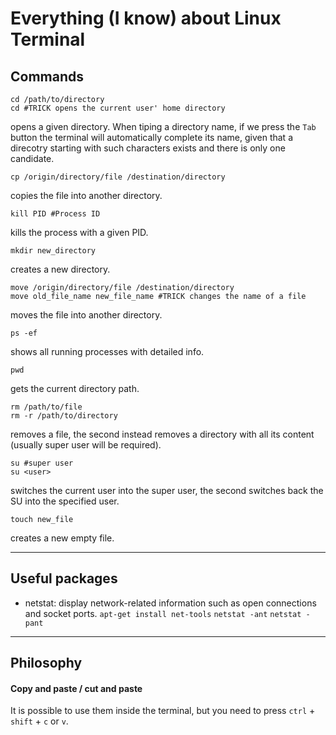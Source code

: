 # Everything (I know) about Linux Terminal

## Commands

```shell
cd /path/to/directory
cd #TRICK opens the current user' home directory
```
opens a given directory. 
When tiping a directory name, if we press the `Tab` button the terminal will automatically complete its name, given that a direcotry starting with such characters exists and there is only one candidate.

```shell
cp /origin/directory/file /destination/directory
```
copies the file into another directory.

```shell
kill PID #Process ID
```
kills the process with a given PID.

```shell
mkdir new_directory
```
creates a new directory.

```shell
move /origin/directory/file /destination/directory
move old_file_name new_file_name #TRICK changes the name of a file
```
moves the file into another directory.

```shell
ps -ef
```
shows all running processes with detailed info.

```shell
pwd
```
gets the current directory path.

```shell
rm /path/to/file
rm -r /path/to/directory
```
removes a file, the second instead removes a directory with all its content (usually super user will be required).

```shell
su #super user
su <user>
```
switches the current user into the super user, the second switches back the SU into the specified user.

```shell
touch new_file
```
creates a new empty file.

-------------
## Useful packages

* netstat: display network-related information such as open connections and socket ports. 
`apt-get install net-tools`
`netstat -ant`
`netstat -pant`

-------------
## Philosophy

#### Copy and paste / cut and paste
It is possible to use them inside the terminal, but you need to press `ctrl` + `shift` + `c` or `v`.